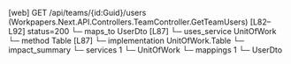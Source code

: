 [web] GET /api/teams/{id:Guid}/users  (Workpapers.Next.API.Controllers.TeamController.GetTeamUsers)  [L82–L92] status=200
  └─ maps_to UserDto [L87]
  └─ uses_service UnitOfWork
    └─ method Table [L87]
      └─ implementation UnitOfWork.Table
  └─ impact_summary
    └─ services 1
      └─ UnitOfWork
    └─ mappings 1
      └─ UserDto

